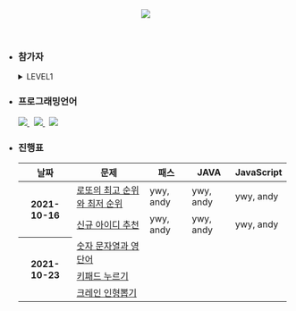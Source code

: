 <header>
  <a href="https://programmers.co.kr/learn/challenges" title="Go programmers">
  <img src="https://capsule-render.vercel.app/api?type=Rounded&color=timeGradient&height=300&section=header&text=Algorithm%20Study&animation=twinkling&fontSize=90&desc=Programmers&fontColor=ffffff&descAlignY=70&descAlign=82" />
  </a>
</header>
 
<ul>
  <li>
    <h3>
      참가자
    </h3>
    <details>
      <summary>
        LEVEL1
      </summary>
      <div>
        <a href="https://github.com/YunWonYong/Programmers/tree/ywy" title="ywy branch">ywy</a>&nbsp;
        <a href="https://github.com/YunWonYong/Programmers/tree/andy" title="andy branch">andy</a>&nbsp;
        <a href="https://github.com/YunWonYong/Programmers/tree/nattybear" title="nattybear branch">nattybear</a>&nbsp;
      </div>
    </details> 
  </li>
  <li>
    <h3>
      프로그래밍언어
    </h3>
    <section>
      <a href="https://docs.oracle.com/javase/8/docs/api/" title="Java8 api">
        <img src="https://img.shields.io/badge/Java-5000B9?style=flat-square&logo=Java"/>
      </a>&nbsp;
      <a href="https://developer.mozilla.org/ko/" title="JS api">
        <img src="https://img.shields.io/badge/JS-000000?style=flat-square&logo=JavaScript"/>
      </a>&nbsp;
      <a href="https://www.cplusplus.com/reference/" title="C++ api">
        <img src="https://img.shields.io/badge/C++-00599C?style=flat-square&logo=C%2B%2B"/>
      </a>
    </section>
  </li>
  <li>
    <h3>
      진행표
    </h3>
    <table>
      <thead>
        <tr>
          <th>
            날짜
          </th>
          <th>
            문제
          </th>
          <th>
            패스
          </th>
          <th>
            JAVA
          </th>
          <th>
            JavaScript
          </th>      
        </tr>
      </thead>
      <tbody>
        <tr>
           <th rowspan="2">
             2021-10-16
          </th>
          <td>
            <a href="https://github.com/YunWonYong/Programmers/issues/17">로또의 최고 순위와 최저 순위</a>
          </td>
          <td>
            ywy, andy
          </td>
          <td>
            ywy, andy
          </td>
          <td>
            ywy, andy
          </td>
        </tr>
        <tr>
           <td>
             <a href="https://github.com/YunWonYong/Programmers/issues/19">신규 아이디 추천</a>
          </td>
          <td>
            ywy, andy
          </td>
          <td>
            ywy, andy
          </td>
          <td>
            ywy, andy
          </td>      
        </tr>   
        <tr>
          <th rowspan="3">
             2021-10-23
          </th>
          <td>
            <a href="https://github.com/YunWonYong/Programmers/issues/24">숫자 문자열과 영단어</a>
          </td>
          <td>
          </td>
          <td>
          </td>
          <td>
          </td>
        </tr>  
        <tr>
          <td>
            <a href="https://github.com/YunWonYong/Programmers/issues/25">키패드 누르기</a>
          </td>
          <td>
          </td>
          <td>
          </td>
          <td>
          </td>
        </tr>      
        <tr>
          <td>
            <a href="https://github.com/YunWonYong/Programmers/issues/26">크레인 인형뽑기</a>
          </td>
          <td>
          </td>
          <td>
          </td>
          <td>
          </td>
        </tr>          
      </tbody>
    </table>
  </li>   
</ul>



